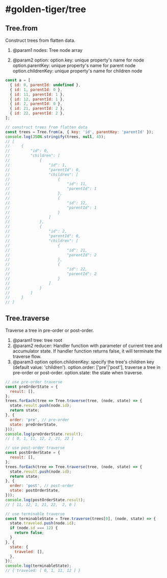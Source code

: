 # #golden-tiger/tree

## Tree.from

Construct trees from flatten data.

1. @param1 nodes: Tree node array

2. @param2 option:
option.key: unique property's name for node
option.parentKey: unique property's name for parent node
option.childrenKey: unique property's name for children node

```js
const a = [
  { id: 0, parentId: undefined },
  { id: 1, parentId: 0 },
  { id: 11, parentId: 1 },
  { id: 12, parentId: 1 },
  { id: 2, parentId: 0 },
  { id: 21, parentId: 2 },
  { id: 22, parentId: 2 },
];

// construct trees from flatten data
const trees = Tree.from(a, { key: 'id', parentKey: 'parentId' });
console.log(JSON.stringify(trees, null, 4));
// [
//     {
//         "id": 0,
//         "children": [
//             {
//                 "id": 1,
//                 "parentId": 0,
//                 "children": [
//                     {
//                         "id": 11,
//                         "parentId": 1
//                     },
//                     {
//                         "id": 12,
//                         "parentId": 1
//                     }
//                 ]
//             },
//             {
//                 "id": 2,
//                 "parentId": 0,
//                 "children": [
//                     {
//                         "id": 21,
//                         "parentId": 2
//                     },
//                     {
//                         "id": 22,
//                         "parentId": 2
//                     }
//                 ]
//             }
//         ]
//     }
// ]
```

## Tree.traverse

Traverse a tree in pre-order or post-order.

1. @param1 tree: tree root
2. @param2 reducer: Handler function with parameter of current tree and accumulator state. If handler function returns false, it will terminate the traverse flow.
3. @param3 option
option.childrenKey: specify the tree's children key (default value: 'children').
option.order: ['pre'|'post'], traverse a tree in pre-order or post-order.
option.state: the state when traverse.

```js
// use pre-order traverse
const preOrderState = {
  result: [],
};
trees.forEach(tree => Tree.traverse(tree, (node, state) => {
  state.result.push(node.id);
  return state;
}, {
  order: 'pre', // pre-order
  state: preOrderState,
}));
console.log(preOrderState.result);
// [ 0, 1, 11, 12, 2, 21, 22 ]

// use post-order traverse
const postOrderState = {
  result: [],
};
trees.forEach(tree => Tree.traverse(tree, (node, state) => {
  state.result.push(node.id);
  return state;
}, {
  order: 'post', // post-order
  state: postOrderState,
}));
console.log(postOrderState.result);
// [ 11, 12, 1, 21, 22,  2, 0 ]

// use terminable traverse
const terminableState = Tree.traverse(trees[0], (node, state) => {
  state.traveled.push(node.id);
  if (node.id === 12) {
    return false;
  }
}, {
  state: {
    traveled: [],
  },
});
console.log(terminableState);
// { traveled: [ 0, 1, 11, 12 ] }
```
